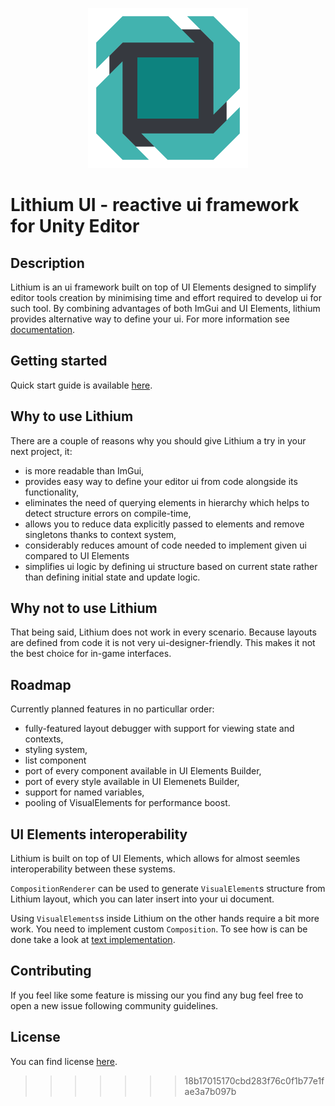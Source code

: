 <p align="center"><img src="Assets~/logo.png" alt="lithium-ui-logo" width="256" height="256" /></p>

# Lithium UI - reactive ui framework for Unity Editor

## Description

Lithium is an ui framework built on top of UI Elements designed to simplify editor tools creation by minimising time and effort required to develop ui for such tool.
By combining advantages of both ImGui and UI Elements, lithium provides alternative way to define your ui.
For more information see [documentation](Documentation~/ui.lithium.md).

## Getting started

Quick start guide is available [here](Documentation~/bootstrap.md).

## Why to use Lithium

There are a couple of reasons why you should give Lithium a try in your next project, it:

* is more readable than ImGui,
* provides easy way to define your editor ui from code alongside its functionality,
* eliminates the need of querying elements in hierarchy which helps to detect structure errors on compile-time,
* allows you to reduce data explicitly passed to elements and remove singletons thanks to context system,
* considerably reduces amount of code needed to implement given ui compared to UI Elements
* simplifies ui logic by defining ui structure based on current state rather than defining initial state and update logic.

## Why not to use Lithium

That being said, Lithium does not work in every scenario.
Because layouts are defined from code it is not very ui-designer-friendly.
This makes it not the best choice for in-game interfaces.

## Roadmap

Currently planned features in no particullar order:

* fully-featured layout debugger with support for viewing state and contexts,
* styling system,
* list component
* port of every component available in UI Elements Builder,
* port of every style available in UI Elemenets Builder,
* support for named variables,
* pooling of VisualElements for performance boost.

## UI Elements interoperability

Lithium is built on top of UI Elements, which allows for almost seemles interoperability between these systems.

`CompositionRenderer` can be used to generate `VisualElement`s structure from Lithium layout, which you can later insert into your ui document.

Using `VisualElements`s inside Lithium on the other hands require a bit more work. You need to implement custom `Composition`.
To see how is can be done take a look at [text implementation](Runtime/Common/Text.cs).

## Contributing

If you feel like some feature is missing our you find any bug feel free to open a new issue following community guidelines.

## License

You can find license [here](LICENSE).
>>>>>>> 18b17015170cbd283f76c0f1b77e1fae3a7b097b
